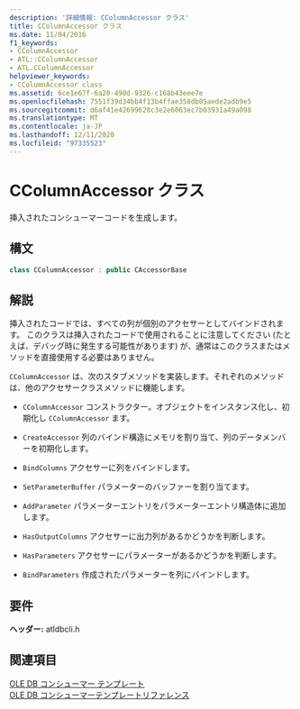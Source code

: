 ```yaml
---
description: '詳細情報: CColumnAccessor クラス'
title: CColumnAccessor クラス
ms.date: 11/04/2016
f1_keywords:
- CColumnAccessor
- ATL::CColumnAccessor
- ATL.CColumnAccessor
helpviewer_keywords:
- CColumnAccessor class
ms.assetid: 6ce1e67f-6a20-490d-9326-c168b43eee7e
ms.openlocfilehash: 7551f39d34bb4f13b4ffae358db05aede2adb9e5
ms.sourcegitcommit: d6af41e42699628c3e2e6063ec7b03931a49a098
ms.translationtype: MT
ms.contentlocale: ja-JP
ms.lasthandoff: 12/11/2020
ms.locfileid: "97335523"
---
```

# <a name="ccolumnaccessor-class"></a>CColumnAccessor クラス

挿入されたコンシューマーコードを生成します。

## <a name="syntax"></a>構文

```cpp
class CColumnAccessor : public CAccessorBase
```

## <a name="remarks"></a>解説

挿入されたコードでは、すべての列が個別のアクセサーとしてバインドされます。 このクラスは挿入されたコードで使用されることに注意してください (たとえば、デバッグ時に発生する可能性があります) が、通常はこのクラスまたはメソッドを直接使用する必要はありません。

`CColumnAccessor` は、次のスタブメソッドを実装します。それぞれのメソッドは、他のアクセサークラスメソッドに機能します。

- `CColumnAccessor` コンストラクター。オブジェクトをインスタンス化し、初期化し `CColumnAccessor` ます。

- `CreateAccessor` 列のバインド構造にメモリを割り当て、列のデータメンバーを初期化します。

- `BindColumns` アクセサーに列をバインドします。

- `SetParameterBuffer` パラメーターのバッファーを割り当てます。

- `AddParameter` パラメーターエントリをパラメーターエントリ構造体に追加します。

- `HasOutputColumns` アクセサーに出力列があるかどうかを判断します。

- `HasParameters` アクセサーにパラメーターがあるかどうかを判断します。

- `BindParameters` 作成されたパラメーターを列にバインドします。

## <a name="requirements"></a>要件

**ヘッダー:** atldbcli.h

## <a name="see-also"></a>関連項目

[OLE DB コンシューマー テンプレート](../../data/oledb/ole-db-consumer-templates-cpp.md)<br/>
[OLE DB コンシューマーテンプレートリファレンス](../../data/oledb/ole-db-consumer-templates-reference.md)
